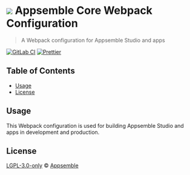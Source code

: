 # ![](https://gitlab.com/appsemble/appsemble/-/raw/0.30.5/config/assets/logo.svg) Appsemble Core Webpack Configuration

> A Webpack configuration for Appsemble Studio and apps

[![GitLab CI](https://gitlab.com/appsemble/appsemble/badges/0.30.5/pipeline.svg)](https://gitlab.com/appsemble/appsemble/-/releases/0.30.5)
[![Prettier](https://img.shields.io/badge/code_style-prettier-ff69b4.svg)](https://prettier.io)

## Table of Contents

- [Usage](#usage)
- [License](#license)

## Usage

This Webpack configuration is used for building Appsemble Studio and apps in development and
production.

## License

[LGPL-3.0-only](https://gitlab.com/appsemble/appsemble/-/blob/0.30.5/LICENSE.md) ©
[Appsemble](https://appsemble.com)
